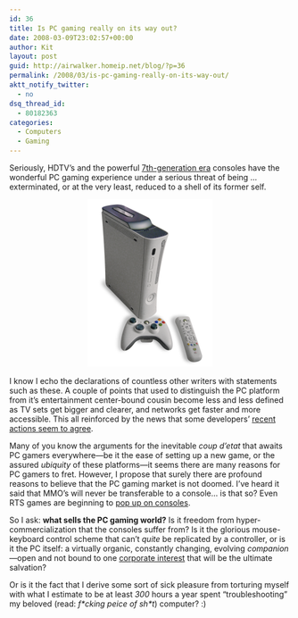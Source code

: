 ```yaml
---
id: 36
title: Is PC gaming really on its way out?
date: 2008-03-09T23:02:57+00:00
author: Kit
layout: post
guid: http://airwalker.homeip.net/blog/?p=36
permalink: /2008/03/is-pc-gaming-really-on-its-way-out/
aktt_notify_twitter:
  - no
dsq_thread_id:
  - 80182363
categories:
  - Computers
  - Gaming
---
```

Seriously, HDTV&#8217;s and the powerful <a href="http://en.wikipedia.org/wiki/History_of_video_game_consoles_%28seventh_generation%29" target="_blank">7th-generation era</a> consoles have the wonderful PC gaming experience under a serious threat of being &#8230; exterminated, or at the very least, reduced to a shell of its former self.

<p align="center">
  <img src="/content/2008/03/225px-xbox360.png" alt="225px-xbox360.png" />
</p>

I know I echo the declarations of countless other writers with statements such as these. A couple of points that used to distinguish the PC platform from it&#8217;s entertainment center-bound cousin become less and less defined as TV sets get bigger and clearer, and networks get faster and more accessible. This all reinforced by the news that some developers&#8217; <a href="http://www.g4tv.com/thefeed/blog/post/682890/Epic_to_Focus_on_Consoles_Not_PC.html" target="_blank">recent actions seem to agree</a>.

Many of you know the arguments for the inevitable _coup d&#8217;etat_ that awaits PC gamers everywhere—be it the ease of setting up a new game, or the assured _ubiquity_ of these platforms—it seems there are many reasons for PC gamers to fret. However, I propose that surely there are profound reasons to believe that the PC gaming market is not doomed. I&#8217;ve heard it said that MMO&#8217;s will never be transferable to a console&#8230; is that so? Even RTS games are beginning to <a href="http://games.teamxbox.com/xbox-360/1519/Command-Conquer-3-Tiberium-Wars/" target="_blank">pop up on consoles</a>.

So I ask: **what sells the PC gaming world?** Is it freedom from hyper-commercialization that the consoles suffer from? Is it the glorious mouse-keyboard control scheme that can&#8217;t _quite_ be replicated by a controller, or is it the PC itself: a virtually organic, constantly changing, evolving _companion_—open and not bound to one <a href="http://www.microsoft.com" target="_blank">corporate interest</a> that will be the ultimate salvation?

Or is it the fact that I derive some sort of sick pleasure from torturing myself with what I estimate to be at least _300_ hours a year spent &#8220;troubleshooting&#8221; my beloved (read: _f\*cking peice of sh\*t_) computer?  :)